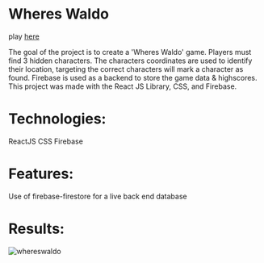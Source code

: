 # Wheres Waldo

play [here](https://yhbe.github.io/WheresWaldo/)

The goal of the project is to create a 'Wheres Waldo' game. Players must find 3 hidden characters. The characters coordinates are used to identify their location, targeting the correct characters will mark a character as found. Firebase is used as a backend to store the game data & highscores. This project was made with the React JS Library, CSS, and Firebase.

# Technologies:
ReactJS
CSS
Firebase

# Features:
Use of firebase-firestore for a live back end database

# Results:

![whereswaldo](https://user-images.githubusercontent.com/101876022/216798388-6fb59765-8549-4005-930b-3933568770b7.png)
